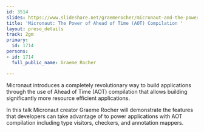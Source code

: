 ```yaml
---
id: 3514
slides: https://www.slideshare.net/graemerocher/micronaut-and-the-power-of-ahead-of-time-compilation-devnexus-2019
title: 'Micronaut: The Power of Ahead of Time (AOT) Compilation '
layout: preso_details
track: 2gm
primary:
  id: 1714
persons:
- id: 1714
  full_public_name: Graeme Rocher

---
```

Micronaut introduces a completely revolutionary way to build applications through the use of Ahead of Time (AOT) compilation that allows building significantly more resource efficient applications.

In this talk Micronaut creator Graeme Rocher will demonstrate the features that developers can take advantage of to power applications with AOT compilation including type visitors, checkers, and annotation mappers.
